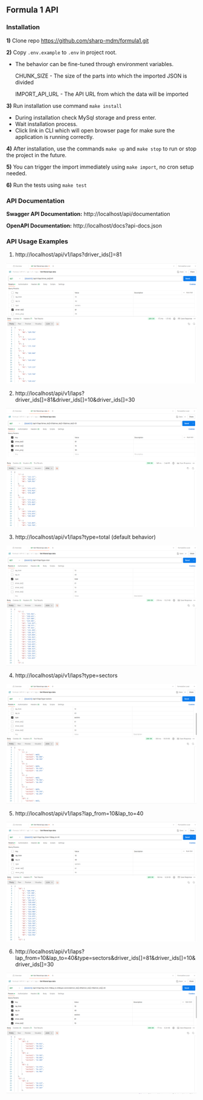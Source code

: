 ## Formula 1 API

### Installation
**1)** Clone repo https://github.com/sharp-mdm/formula1.git

**2)** Copy `.env.example` to `.env` in project root.
- The behavior can be fine-tuned through environment variables.
   
  CHUNK_SIZE - The size of the parts into which the imported JSON is divided  

  IMPORT_API_URL - The API URL from which the data will be imported 

**3)** Run installation use command `make install`

- During installation check MySql storage and press enter.
- Wait installation process.
- Click link in CLI which will open browser page for make sure the application is running correctly.

**4)** After installation, use the commands `make up` and `make stop` to run or stop the project in the future.

**5)** You can trigger the import immediately using `make import`, no cron setup needed.

**6)** Run the tests using `make test`

### API Documentation

**Swagger API Documentation:** http://localhost/api/documentation

**OpenAPI Documentation:** http://localhost/docs?api-docs.json

### API Usage Examples
1) http://localhost/api/v1/laps?driver_ids[]=81

![](public/img/1.png )

2) http://localhost/api/v1/laps?driver_ids[]=81&driver_ids[]=10&driver_ids[]=30

![](public/img/2.png )

3) http://localhost/api/v1/laps?type=total (default behavior)

![](public/img/3.png )

4) http://localhost/api/v1/laps?type=sectors

![](public/img/4.png )

5) http://localhost/api/v1/laps?lap_from=10&lap_to=40

![](public/img/5.png )

6) http://localhost/api/v1/laps?lap_from=10&lap_to=40&type=sectors&driver_ids[]=81&driver_ids[]=10&driver_ids[]=30

![](public/img/6.png )

